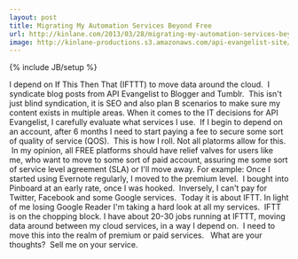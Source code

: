 ```yaml
---
layout: post
title: Migrating My Automation Services Beyond Free
url: http://kinlane.com/2013/03/28/migrating-my-automation-services-beyond-free/
image: http://kinlane-productions.s3.amazonaws.com/api-evangelist-site/blog/IFTTT-logo.jpeg
---
```

{% include JB/setup %}
<p>
     I depend on If This Then That (IFTTT) to move data around the cloud.  I syndicate blog posts from API Evangelist to Blogger and Tumblr.  This isn't just blind syndication, it is SEO and also plan B scenarios to make sure my content exists in multiple areas. When it comes to the IT decisions for API Evangelist, I carefully evaluate what services I use.  If I begin to depend on an account, after 6 months I need to start paying a fee to secure some sort of quality of service (QOS).  This is how I roll. Not all platorms allow for this.  In my opinion, all FREE platforms should have relief valves for users like me, who want to move to some sort of paid account, assuring me some sort of service level agreement (SLA) or I'll move away. For example: Once I started using Evernote regularly, I moved to the premium level.  I bought into Pinboard at an early rate, once I was hooked.  Inversely, I can't pay for Twitter, Facebook and some Google services.  Today it is about IFTT. In light of me losing Google Reader I'm taking a hard look at all my services.  IFTT is on the chopping block. I have about 20-30 jobs running at IFTTT, moving data around between my cloud services, in a way I depend on.  I need to move this into the realm of premium or paid services.   What are your thoughts?  Sell me on your service.
</p>